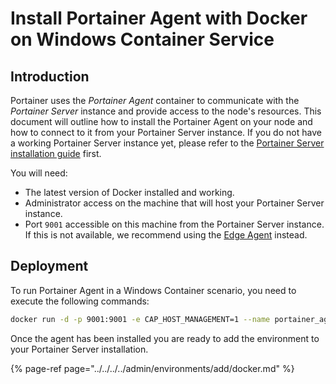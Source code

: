# Install Portainer Agent with Docker on Windows Container Service

## Introduction

Portainer uses the _Portainer Agent_ container to communicate with the _Portainer Server_ instance and provide access to the node's resources. This document will outline how to install the Portainer Agent on your node and how to connect to it from your Portainer Server instance. If you do not have a working Portainer Server instance yet, please refer to the [Portainer Server installation guide](../../server/docker/wcs.md) first.

You will need:

* The latest version of Docker installed and working.
* Administrator access on the machine that will host your Portainer Server instance.
* Port `9001` accessible on this machine from the Portainer Server instance. If this is not available, we recommend using the [Edge Agent](../edge.md) instead.

## Deployment

To run Portainer Agent in a Windows Container scenario, you need to execute the following commands:

```bash
docker run -d -p 9001:9001 -e CAP_HOST_MANAGEMENT=1 --name portainer_agent --restart=always -v C:\:C:\host -v C:\ProgramData\docker\volumes:C:\ProgramData\docker\volumes -v \.\pipe\docker_engine:\.\pipe\docker_engine portainer/agent:2.9.0
```

Once the agent has been installed you are ready to add the environment to your Portainer Server installation. 

{% page-ref page="../../../../admin/environments/add/docker.md" %}

